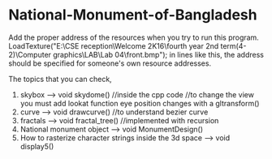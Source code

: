# National-Monument-of-Bangladesh

Add the proper address of the resources when you try to run this program.
LoadTexture("E:\\CSE reception\\Welcome 2K16\\fourth year 2nd term(4-2)\\Computer graphics\\LAB\\Lab 04\\front.bmp"); in lines like this, 
the address should be specified for someone's own resource addresses.

The topics that you can check, 
1. skybox  --> void skydome()  //inside the cpp code //to change the view you must add lookat function eye position changes with a gltransform()
2. curve   --> void drawcurve() //to understand bezier curve
3. fractals --> void fractal_tree()  //implemented with recursion
4. National monument object --> void MonumentDesign()
5. How to rasterize character strings inside the 3d space --> void display5()
    
